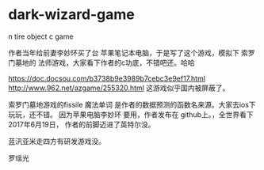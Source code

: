 # dark-wizard-game
n tire object c game


作者当年给前妻李妙环买了台 苹果笔记本电脑，于是写了这个游戏，模拟下 索罗门墓地的 法师游戏，大家看下作者的c功底，不错吧还。哈哈

https://doc.docsou.com/b3738b9e3989b7cebc3e9ef17.html
http://www.962.net/azgame/255320.html
这游戏似乎国内被屏蔽了。

索罗门墓地游戏的fissile 魔法单词 是作者的数据预测的函数名来源。大家去ios下玩玩，还不错。
因为苹果电脑李妙环 要用，作者发布在 github上。，全世界看下 2017年6月19日， 作者的前脚迈进了英特尔没。

蓝汛亚米走四方有研发游戏没。



罗瑶光
